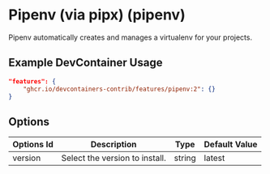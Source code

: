 
# Pipenv (via pipx) (pipenv)

Pipenv automatically creates and manages a virtualenv for your projects.

## Example DevContainer Usage

```json
"features": {
    "ghcr.io/devcontainers-contrib/features/pipenv:2": {}
}
```

## Options

| Options Id | Description | Type | Default Value |
|-----|-----|-----|-----|
| version | Select the version to install. | string | latest |


